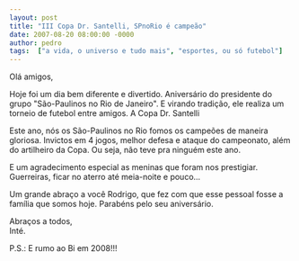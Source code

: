 ```yaml
---
layout: post
title: "III Copa Dr. Santelli, SPnoRio é campeão"
date: 2007-08-20 08:00:00 -0000
author: pedro
tags:  ["a vida, o universo e tudo mais", "esportes, ou só futebol"]
---
```


Olá amigos,

Hoje foi um dia bem diferente e divertido. Aniversário do presidente do grupo "São-Paulinos no Rio de Janeiro". E virando tradição, ele realiza um torneio de futebol entre amigos. A Copa Dr. Santelli

Este ano, nós os São-Paulinos no Rio fomos os campeões de maneira gloriosa. Invictos em 4 jogos, melhor defesa e ataque do campeonato, além do artilheiro da Copa. Ou seja, não teve pra ninguém este ano.

E um agradecimento especial as meninas que foram nos prestigiar. Guerreiras, ficar no aterro até meia-noite e pouco...

Um grande abraço a você Rodrigo, que fez com que esse pessoal fosse a família que somos hoje. Parabéns pelo seu aniversário.

Abraços a todos,  
Inté.

P.S.: E rumo ao Bi em 2008!!!